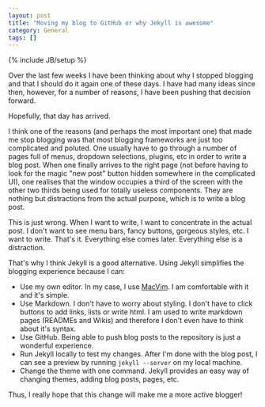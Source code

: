 ```yaml
---
layout: post
title: "Moving my blog to GitHub or why Jekyll is awesome"
category: General
tags: []
---
```

{% include JB/setup %}

Over the last few weeks I have been thinking about why I stopped blogging and that I should 
do it again one of these days. I have had many ideas since then, however, for a number of reasons, 
I have been pushing that decision forward.

Hopefully, that day has arrived.

I think one of the reasons (and perhaps the most important one) that made me stop blogging was that most blogging frameworks 
are just too complicated and poluted. One usually have to go through a number of pages full of menus, 
dropdown selections, plugins, etc in order to write a blog post. When one finally arrives to the 
right page (not before having to look for the magic "new post" button hidden somewhere in the complicated UI), one
realises that the window occupies a third of the screen with the other two thirds being used for totally useless
components. They are nothing but distractions from the actual purpose, which is to write a blog post.

This is just wrong. When I want to write, I want to concentrate in the actual post. I don't want 
to see menu bars, fancy buttons, gorgeous styles, etc. I want to write. That's it. Everything else comes later. Everything else
is a distraction.

That's why I think Jekyll is a good alternative. Using Jekyll simplifies the blogging experience because I can:

- Use my own editor. In my case, I use [MacVim](http://macvim.org/). I am comfortable with it and it's simple.
- Use Markdown. I don't have to worry about styling. I don't have to click buttons to add links, lists or write html. I am used to 
write markdown pages (READMEs and Wikis) and therefore I don't even have to think about it's syntax.
- Use GitHub. Being able to push blog posts to the repository is just a wonderful experience.
- Run Jekyll locally to test my changes. After I'm done with the blog post, I can see a preview by running `jekyll --server` on my local machine.
- Change the theme with one command. Jekyll provides an easy way of changing themes, adding blog posts, pages, etc.

Thus, I really hope that this change will make me a more active blogger!
